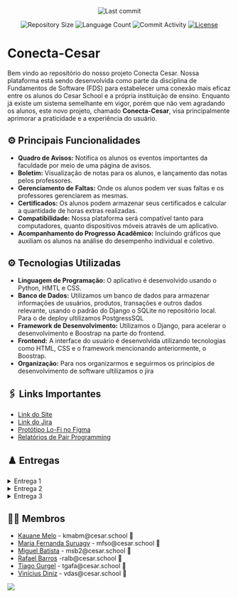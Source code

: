 <p align="center">
  <img
    src="https://img.shields.io/github/last-commit/MigueldsBatista/conecta-cesar"
    alt="Last commit"
  />
</p>

<p align="center">
  <img
    src="https://img.shields.io/github/repo-size/MigueldsBatista/conecta-cesar"
    alt="Repository Size"
  />
  <img
    src="https://img.shields.io/github/languages/count/MigueldsBatista/conecta-cesar"
    alt="Language Count"
  />
  <img
    src="https://img.shields.io/github/commit-activity/t/MigueldsBatista/conecta-cesar"
    alt="Commit Activity"
  />
  <a href="LICENSE"
    ><img
      src="https://img.shields.io/github/license/MigueldsBatista/conecta-cesar"
      alt="License"
  /></a>
</p>

# Conecta-Cesar

Bem vindo ao repositório do nosso projeto Conecta Cesar. Nossa plataforma está sendo desenvolvida como parte da disciplina de Fundamentos de Software (FDS) para estabelecer uma conexão mais eficaz entre os alunos do Cesar School e a própria instituição de ensino. Enquanto já existe um sistema semelhante em vigor, porém que não vem agradando os alunos, este novo projeto, chamado **Conecta-Cesar**, visa principalmente aprimorar a praticidade e a experiência do usuário.

## ⚙️ Principais Funcionalidades

- **Quadro de Avisos:** Notifica os alunos os eventos importantes da faculdade por meio de uma página de avisos.
- **Boletim:** Visualização de notas para os alunos, e lançamento das notas pelos professores.
- **Gerenciamento de Faltas:** Onde os alunos podem ver suas faltas e os professores gerenciarem as mesmas.
- **Certificados:** Os alunos podem armazenar seus certificados e calcular a quantidade de horas extras realizadas.
- **Compatibilidade:** Nossa plataforma será compatível tanto para computadores, quanto dispositivos móveis através de um aplicativo.
- **Acompanhamento do Progresso Acadêmico:** Incluindo gráficos que auxiliam os alunos na análise do desempenho individual e coletivo.

## ⚙ Tecnologias Utilizadas

- **Linguagem de Programação:** O aplicativo é desenvolvido usando o Python, HMTL e CSS.
- **Banco de Dados:** Utilizamos um banco de dados para armazenar informações de usuários, produtos, transações e outros dados relevante, usando o padrão do Django o SQLite no repositório local. Para o de deploy ultilizamos PostgressSQL 
- **Framework de Desenvolvimento:** Utilizamos o Django, para acelerar o desenvolvimento e Boostrap na parte do frontend.
- **Frontend:** A interface do usuário é desenvolvida utilizando tecnologias como HTML, CSS e o framework mencionando anteriormente, o Boostrap.
- **Organização:** Para nos organizarmos e seguirmos os principios de desenvolvimento de software ultilizamos o jira



## 🖇️ Links Importantes

<ul>
  <li>
    <a  href="https://conecacesar.azurewebsites.net">
      Link do Site</a
  </li> 

  <li>
    <a  href="https://conecta-cesar.atlassian.net/jira/software/projects/SCRUM/boards/1?atlOrigin=eyJpIjoiZDJlOTY0YzQ0MjY0NGVhMmExYjE3YzE5YzJjYThlODIiLCJwIjoiaiJ9"
      >Link do Jira</a
    >
  </li>
    <li>
    <a  href="https://www.figma.com/file/1bqw5G2PKniOytyCujdKn5/FDS1?type=design&node-id=0%3A1&mode=design&t=68hMQEzQnMPQzem2-1"
      >Protótipo Lo-Fi no Figma</a
    >
  </li>
  
  <li>
    <a  href="https://docs.google.com/document/d/1ljz8ROeIYSIZLIOdjvwuQpQeAy53GX0e1S5-C4grJJ4/edit?usp=sharing"
      >Relatórios de Pair Programming</a
    >
  </li>
</ul>

## ♟️ Entregas

<details>
<summary>Entrega 1</summary>
<ul>
  <li>
<a href="https://github.com/MigueldsBatista/conecta-cesar/blob/main/M%C3%ADdia/backlog.jpg">Imagem do backlog no Jira</a>
</li>
  
<li>
    <a  href="https://youtu.be/zFNmWAJjifI"
      >Protótipo  de Baixa Fidelidade - Screencast</a
    >
  </li>
  
  <li>
 <a href="https://github.com/MigueldsBatista/conecta-cesar/blob/main/Mídia/painel%20jira.jpeg">Quadro sprint 1 iniciada</a>
  </li>

</ul>
</details>

<details>
<summary>Entrega 2</summary>
<ul>
<li>
    <a  href="https://www.figma.com/file/1bqw5G2PKniOytyCujdKn5/FDS1?type=design&node-id=0%3A1&mode=design&t=68hMQEzQnMPQzem2-1"
      >Protótipo Lo-Fi no Figma</a
    >
  </li>
<li>
<a href ="https://github.com/MigueldsBatista/conecta-cesar/blob/main/M%C3%ADdia/novo%20diagrama1.jpg">Diagrama de Atividades</a>
</li>


<li> 
  <a href="https://github.com/MigueldsBatista/conecta-cesar/blob/main/Mídia/bugtracker.jpeg">BugTracker</a>
</li>

<li> 
  <a href="#">Screencast - Uso do Sistema</a>
</li>

<li> 
  <a href="#">Screencast Lo-Fi</a>
</li>
 <li>
    <a  href="https://docs.google.com/document/d/10O_WayuQXqjM3a-Ibwi0VkkPwDqrdGoMv61UE1SCnow/edit?usp=sharing"
      >Relatórios de Pair Programming</a
    >
  </li>


</ul>
</details>

<details>
<summary>Entrega 3</summary>
<ul>
  <li>
    <a  href="https://youtu.be/avyPEtwfK7U"
      >ScreenCast Lo-Fi</a
    >
  </li>
 <li>
    <a  href="https://www.figma.com/file/1bqw5G2PKniOytyCujdKn5/FDS1?type=design&node-id=0%3A1&mode=design&t=68hMQEzQnMPQzem2-1"
      >Protótipo Lo-Fi no Figma</a
    >
  </li>
  <li>
    <a  href="https://youtu.be/XLIJzpYkGxY"
      >ScreenCast - Uso do Sistema</a
    >
  </li>
 <li>
    <a  href="https://docs.google.com/document/d/1ljz8ROeIYSIZLIOdjvwuQpQeAy53GX0e1S5-C4grJJ4/edit?usp=sharing"
      >Relatórios de Pair Programming</a
    >
  </li>
  <li>
    <a  href="https://github.com/MigueldsBatista/conecta-cesar/tree/main/Mídia/Entrega%203%20Diagramas"
      >Diagrama de Atividades</a
    >
  </li>
  <li>
    <a  href="https://youtu.be/Dzw1E2DsxVE"
      >ScreenCast - Deployment e Build</a
    >
  </li>
  <li>
    <a  href="https://youtu.be/j_EwXFhZmps"
      >ScreenCast - Testes E2E</a
    >
  </li>

   <li>
    <a  href="https://github.com/MigueldsBatista/conecta-cesar/blob/main/Mídia/Quadro%20Sprint%202.png"
      >Quadro Sprint 2</a
    >
  </li>

   <li>
    <a  href="https://github.com/MigueldsBatista/conecta-cesar/blob/main/Mídia/BugTracker%20Entrega%203.png"
      >BugTracker</a
    >
  </li>
</ul>


</details>

## 👩‍💻 Membros

<ul>
  <li>
    <a href="https://github.com/KauaneMelo">Kauane Melo</a> - kmabm@cesar.school 📩
  </li>
  <li>
    <a href="https://github.com/nandaord">Maria Fernanda Suruagy</a> - mfso@cesar.school 📩
  </li>
   <li>
    <a href="https://github.com/MigueldsBatista">Miguel Batista</a> - msb2@cesar.school 📩
  </li>
  <li>
    <a href="https://github.com/raf7525">Rafael Barros</a> -ralb@cesar.school 📩
  </li>
  <li>
    <a href="https://github.com/ticogafa">Tiago Gurgel</a> - tgafa@cesar.school 📩
  </li>
  <li>
    <a href="https://github.com/xTvini">Vinícius Diniz</a> - vdas@cesar.school 📩
  </li>
</ul>

<a href="https://github.com/MigueldsBatista/conecta-cesar/graphs/contributors">
  <img src="https://contrib.rocks/image?repo=MigueldsBatista/conecta-cesar" />
</a>

